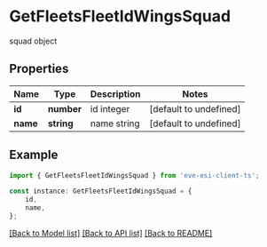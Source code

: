 # GetFleetsFleetIdWingsSquad

squad object

## Properties

Name | Type | Description | Notes
------------ | ------------- | ------------- | -------------
**id** | **number** | id integer | [default to undefined]
**name** | **string** | name string | [default to undefined]

## Example

```typescript
import { GetFleetsFleetIdWingsSquad } from 'eve-esi-client-ts';

const instance: GetFleetsFleetIdWingsSquad = {
    id,
    name,
};
```

[[Back to Model list]](../README.md#documentation-for-models) [[Back to API list]](../README.md#documentation-for-api-endpoints) [[Back to README]](../README.md)
